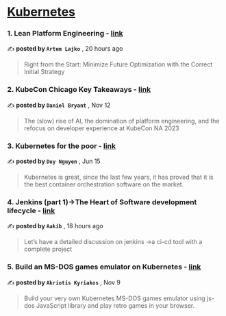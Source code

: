 
<h1><a href=https://medium.com/tag/kubernetes/recommended target="_blank" rel="noopener noreferrer">Kubernetes</a></h1>
<h3>1. Lean Platform Engineering - <a href=https://medium.com/@artem_lajko/lean-platform-engineering-0509afceaf82?source=tag_recommended_feed---------0-84----------kubernetes----------4171a98d_8024_49d1_838b_d847c12931b8------- target="_blank" rel="noopener noreferrer">link</a></h3>

✍️ **posted by `Artem Lajko`** <date> , 20 hours ago</date>

<blockquote>Right from the Start: Minimize Future Optimization with the Correct Initial Strategy</blockquote>

<h3>2. KubeCon Chicago Key Takeaways - <a href=https://medium.com/@danielbryantuk/kubecon-chicago-key-takeaways-3de5ca13b375?source=tag_recommended_feed---------1-107----------kubernetes----------4171a98d_8024_49d1_838b_d847c12931b8------- target="_blank" rel="noopener noreferrer">link</a></h3>

✍️ **posted by `Daniel Bryant`** <date> , Nov 12</date>

<blockquote>The (slow) rise of AI, the domination of platform engineering, and the refocus on developer experience at KubeCon NA 2023</blockquote>

<h3>3. Kubernetes for the poor - <a href=https://medium.com/@mrgoon/kubernetes-for-the-poor-f5032914009a?source=tag_recommended_feed---------2-85----------kubernetes----------4171a98d_8024_49d1_838b_d847c12931b8------- target="_blank" rel="noopener noreferrer">link</a></h3>

✍️ **posted by `Duy Nguyen`** <date> , Jun 15</date>

<blockquote>Kubernetes is great, since the last few years, it has proved that it is the best container orchestration software on the market.</blockquote>

<h3>4. Jenkins (part 1)→The Heart of Software development lifecycle - <a href=https://medium.com/@aakibkhan1/jenkins-part-1-the-heart-of-software-development-lifecycle-eeaf1f80f59c?source=tag_recommended_feed---------3-84----------kubernetes----------4171a98d_8024_49d1_838b_d847c12931b8------- target="_blank" rel="noopener noreferrer">link</a></h3>

✍️ **posted by `Aakib`** <date> , 18 hours ago</date>

<blockquote>Let’s have a detailed discussion on jenkins →a ci-cd tool with a complete project</blockquote>

<h3>5. Build an MS-DOS games emulator on Kubernetes - <a href=https://medium.com/itnext/build-an-ms-dos-games-emulator-on-kubernetes-146ba6f142d9?source=tag_recommended_feed---------4-107----------kubernetes----------4171a98d_8024_49d1_838b_d847c12931b8------- target="_blank" rel="noopener noreferrer">link</a></h3>

✍️ **posted by `Akriotis Kyriakos`** <date> , Nov 9</date>

<blockquote>Build your very own Kubernetes MS-DOS games emulator using js-dos JavaScript library and play retro games in your browser.</blockquote>

